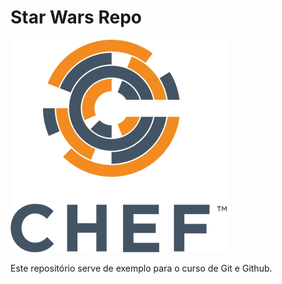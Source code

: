 # Star Wars Repo

![TIE FIGHTER](tiefighter.png)

Este repositório serve de exemplo para o curso de Git e Github.

